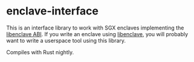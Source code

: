 # enclave-interface

This is an interface library to work with SGX enclaves implementing the 
[libenclave ABI](../doc/LIBENCLAVE-ABI.md). If you write an enclave using 
[libenclave](../libenclave), you will probably want to write a userspace tool 
using this library.

Compiles with Rust nightly.
